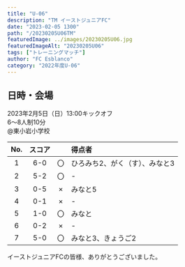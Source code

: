 ```yaml
---
title: "U-06"
description: "TM イーストジュニアFC"
date: "2023-02-05 1300"
path: "/20230205U06TM"
featuredImage: ../images/20230205U06.jpg
featuredImageAlt: "20230205U06"
tags: ["トレーニングマッチ"]
author: "FC Esblanco"
category: "2022年度U-06"
---
```


## 日時・会場

2023年2月5日（日）13:00キックオフ<br>
6～8人制10分<br>
@東小岩小学校

| No.| スコア |   | 得点者  |
|:--:|:------:|:-:|:--------|
| 1  | 6-0 | 〇 |ひろみち2、がく（す）、みなと3|
| 2  | 5-2 | 〇 |-|
| 3  | 0-5 | × |みなと5|
| 4  | 0-1 | × |-|
| 5  | 1-0 | 〇 |みなと|
| 6  | 0-2 | × |-|
| 7  | 5-0 | 〇 |みなと3、きょうご2|


イーストジュニアFCの皆様、ありがとうございました。